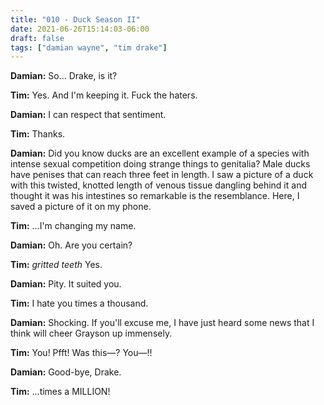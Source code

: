 ```yaml
---
title: "010 - Duck Season II"
date: 2021-06-26T15:14:03-06:00
draft: false
tags: ["damian wayne", "tim drake"]
---
```


__Damian:__ So... Drake, is it?

__Tim:__ Yes. And I'm keeping it. Fuck the haters.

__Damian:__ I can respect that sentiment.

__Tim:__ Thanks.

__Damian:__ Did you know ducks are an excellent example of a species with intense sexual competition doing strange things to genitalia? Male ducks have penises that can reach three feet in length. I saw a picture of a duck with this twisted, knotted length of venous tissue dangling behind it and thought it was his intestines so remarkable is the resemblance. Here, I saved a picture of it on my phone.

__Tim:__ ...I'm changing my name.

__Damian:__ Oh. Are you certain?

__Tim:__ *gritted teeth* Yes.

__Damian:__ Pity. It suited you.

__Tim:__ I hate you times a thousand.

__Damian:__ Shocking. If you'll excuse me, I have just heard some news that I think will cheer Grayson up immensely.

__Tim:__ You! Pfft! Was this—? You—!!

__Damian:__ Good-bye, Drake.

__Tim:__ ...times a MILLION!
